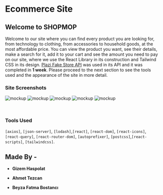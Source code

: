 # Ecommerce Site

## Welcome to SHOPMOP

Welcome to our site where you can find every product you are looking for, from technology to clothing, from accessories to household goods, at the most affordable price. You can view the product you want, see their details, make a search for it, add it to your cart and see the amount you need to pay on our site, where we use the React Library in its construction and Tailwind CSS in its design. [Plazi Fake Store API](https://fakeapi.platzi.com/) was used in its API and it was completed in **1 week**. Please proceed to the next section to see the tools used and the appearance of the site in more detail.

### Site Screenshots

![mockup](.\images\1.png)
![mockup](./images/2.png)
![mockup](./images/3.png)
![mockup](./images/4.png)
![mockup](./images/5.png)

<br>

### Tools Used

`[axios]`, `[json-server]`, `[lodash]`,`[react]`, `[react-dom]`, `[react-icons]`, `[react-query]`, `[react-router-dom]`, `[autoprefixer]`, `[postcss]`,`[react-scripts]`, `[tailwindcss]`.

## Made By -

- **Gizem Haspolat**

- **Ahmet Tezcan**

- **Beyza Fatma Bostancı**